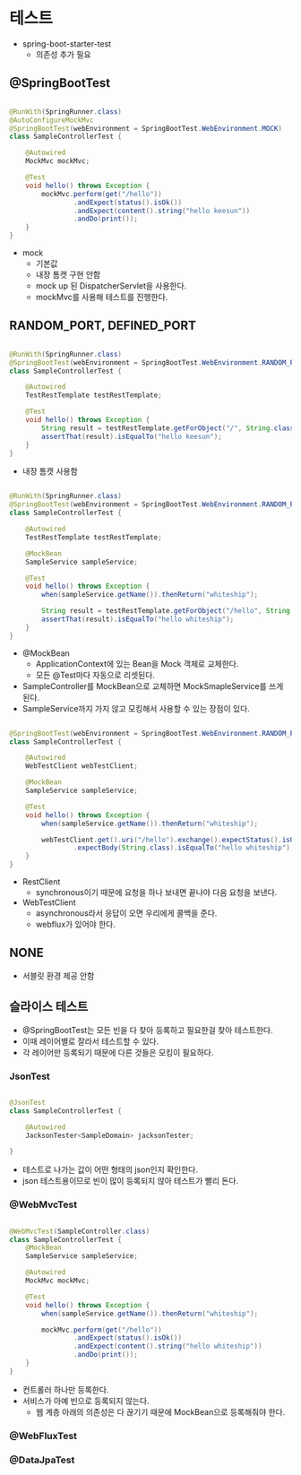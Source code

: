 # 테스트

- spring-boot-starter-test
    - 의존성 추가 필요

## @SpringBootTest

```java

@RunWith(SpringRunner.class)
@AutoConfigureMockMvc
@SpringBootTest(webEnvironment = SpringBootTest.WebEnvironment.MOCK)
class SampleControllerTest {

    @Autowired
    MockMvc mockMvc;

    @Test
    void hello() throws Exception {
        mockMvc.perform(get("/hello"))
                .andExpect(status().isOk())
                .andExpect(content().string("hello keesun"))
                .andDo(print());
    }
}
``` 

- mock
    - 기본값
    - 내장 톰캣 구현 안함
    - mock up 된 DispatcherServlet을 사용한다.
    - mockMvc를 사용해 테스트를 진행한다.

## RANDOM_PORT, DEFINED_PORT

```java

@RunWith(SpringRunner.class)
@SpringBootTest(webEnvironment = SpringBootTest.WebEnvironment.RANDOM_PORT)
class SampleControllerTest {

    @Autowired
    TestRestTemplate testRestTemplate;

    @Test
    void hello() throws Exception {
        String result = testRestTemplate.getForObject("/", String.class);
        assertThat(result).isEqualTo("hello keesun");
    }
}
```

- 내장 톰캣 사용함

```java

@RunWith(SpringRunner.class)
@SpringBootTest(webEnvironment = SpringBootTest.WebEnvironment.RANDOM_PORT)
class SampleControllerTest {

    @Autowired
    TestRestTemplate testRestTemplate;

    @MockBean
    SampleService sampleService;

    @Test
    void hello() throws Exception {
        when(sampleService.getName()).thenReturn("whiteship");

        String result = testRestTemplate.getForObject("/hello", String.class);
        assertThat(result).isEqualTo("hello whiteship");
    }
}
```

- @MockBean
    - ApplicationContext에 있는 Bean을 Mock 객체로 교체한다.
    - 모든 @Test마다 자동으로 리셋된다.
- SampleController를 MockBean으로 교체하면 MockSmapleService를 쓰게 된다.
- SampleService까지 가지 않고 모킹해서 사용할 수 있는 장점이 있다.

```java

@SpringBootTest(webEnvironment = SpringBootTest.WebEnvironment.RANDOM_PORT)
class SampleControllerTest {

    @Autowired
    WebTestClient webTestClient;

    @MockBean
    SampleService sampleService;

    @Test
    void hello() throws Exception {
        when(sampleService.getName()).thenReturn("whiteship");

        webTestClient.get().uri("/hello").exchange().expectStatus().isOk()
                .expectBody(String.class).isEqualTo("hello whiteship");
    }
}
```

- RestClient
    - synchronous이기 때문에 요청을 하나 보내면 끝나야 다음 요청을 보낸다.
- WebTestClient
    - asynchronous라서 응답이 오면 우리에게 콜백을 준다.
    - webflux가 있어야 한다.

## NONE

- 서블릿 환경 제공 안함

## 슬라이스 테스트

- @SpringBootTest는 모든 빈을 다 찾아 등록하고 필요한걸 찾아 테스트한다.
- 이때 레이어별로 잘라서 테스트할 수 있다.
- 각 레이어만 등록되기 때문에 다른 것들은 모킹이 필요하다.

### JsonTest

```java

@JsonTest
class SampleControllerTest {

    @Autowired
    JacksonTester<SampleDomain> jacksonTester;

}
```

- 테스트로 나가는 값이 어떤 형태의 json인지 확인한다.
- json 테스트용이므로 빈이 많이 등록되지 않아 테스트가 빨리 돈다.

### @WebMvcTest

```java

@WebMvcTest(SampleController.class)
class SampleControllerTest {
    @MockBean
    SampleService sampleService;

    @Autowired
    MockMvc mockMvc;

    @Test
    void hello() throws Exception {
        when(sampleService.getName()).thenReturn("whiteship");

        mockMvc.perform(get("/hello"))
                .andExpect(status().isOk())
                .andExpect(content().string("hello whiteship"))
                .andDo(print());
    }
}
```

- 컨트롤러 하나만 등록한다.
- 서비스가 아예 빈으로 등록되지 않는다.
    - 웹 계층 아래의 의존성은 다 끊기기 때문에 MockBean으로 등록해줘야 한다.

### @WebFluxTest

### @DataJpaTest